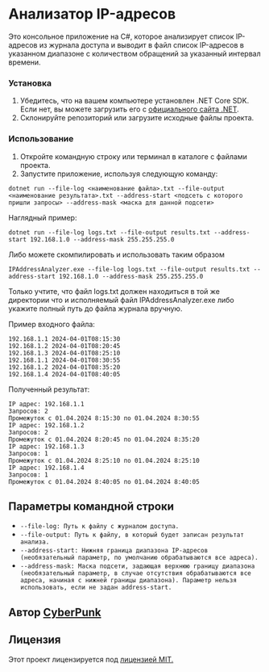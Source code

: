 # Анализатор IP-адресов

Это консольное приложение на C#, которое анализирует список IP-адресов из журнала доступа и выводит в файл список IP-адресов в указанном диапазоне с количеством обращений за указанный интервал времени.
### Установка
1. Убедитесь, что на вашем компьютере установлен .NET Core SDK. Если нет, вы можете загрузить его с [официального сайта .NET](https://dotnet.microsoft.com/en-us/download). 
2. Склонируйте репозиторий или загрузите исходные файлы проекта.
### Использование
1. Откройте командную строку или терминал в каталоге с файлами проекта.
2. Запустите приложение, используя следующую команду:
<p><code>dotnet run --file-log <наименование файла>.txt --file-output <наименование результата>.txt --address-start <подсеть с которого пришли запросы> --address-mask <маска для данной подсети></code></p>
Наглядный пример:
<p><code>dotnet run --file-log logs.txt --file-output results.txt --address-start 192.168.1.0 --address-mask 255.255.255.0</code></p>

  Либо можете скомпилировать и использовать таким образом
  <p><code>IPAddressAnalyzer.exe --file-log logs.txt --file-output results.txt --address-start 192.168.1.0 --address-mask 255.255.255.0</code></p>
  Только учтите, что файл logs.txt должен находиться в той же директории что и исполняемый файл IPAddressAnalyzer.exe либо укажите полный путь до файла журнала вручную.
  
Пример входного файла:
<p><code>192.168.1.1 2024-04-01T08:15:30
192.168.1.2 2024-04-01T08:20:45
192.168.1.3 2024-04-01T08:25:10
192.168.1.1 2024-04-01T08:30:55
192.168.1.2 2024-04-01T08:35:20
192.168.1.4 2024-04-01T08:40:05</code></p>

Полученный результат:

<p><code>IP адрес: 192.168.1.1 
Запросов: 2 
Промежуток с 01.04.2024 8:15:30 по 01.04.2024 8:30:55
IP адрес: 192.168.1.2 
Запросов: 2 
Промежуток с 01.04.2024 8:20:45 по 01.04.2024 8:35:20
IP адрес: 192.168.1.3 
Запросов: 1 
Промежуток с 01.04.2024 8:25:10 по 01.04.2024 8:25:10
IP адрес: 192.168.1.4 
Запросов: 1 
Промежуток с 01.04.2024 8:40:05 по 01.04.2024 8:40:05</code></p>

  ## Параметры командной строки
  <ul>
    <li><code>--file-log: Путь к файлу с журналом доступа.</code></li>
    <li><code>--file-output: Путь к файлу, в который будет записан результат анализа.</code></li>
    <li><code>--address-start: Нижняя граница диапазона IP-адресов (необязательный параметр, по умолчанию обрабатываются все адреса).</code></li>
    <li><code>--address-mask: Маска подсети, задающая верхнюю границу диапазона (необязательный параметр, в случае отсутствия обрабатываются все адреса, начиная с нижней границы диапазона). Параметр нельзя использовать, если не задан address-start.</code></li>
  </ul>

  ## Автор [CyberPunk](https://t.me/cyberpunk92)

  ## Лицензия 
  Этот проект лицензируется под [лицензией MIT.](https://mit-license.org/)
